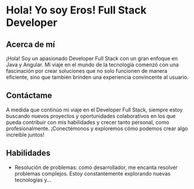 # Hola! Yo soy Eros! Full Stack Developer

## Acerca de mí
¡Hola! Soy un apasionado Developer Full Stack con un gran enfoque en Java y Angular. Mi viaje en el mundo de la tecnología comenzó con una fascinación por crear soluciones que no solo funcionen de manera eficiente, sino que también brinden una experiencia convincente al usuario.

## Contáctame
A medida que continúo mi viaje en el Developer Full Stack, siempre estoy buscando nuevos proyectos y oportunidades colaborativos en los que pueda contribuir con mis habilidades y crecer tanto personal, como profesionalmente. ¡Conectémonos y exploremos cómo podemos crear algo increíble juntos!

## Habilidades
- Resolución de problemas: como desarrollador, me encanta resolver problemas complejos. Estoy constantemente explorando nuevas tecnologías y...